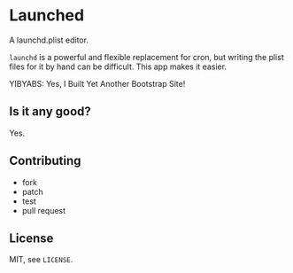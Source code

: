 # Launched

A launchd.plist editor.

`launchd` is a powerful and flexible replacement for cron, but writing the plist
files for it by hand can be difficult. This app makes it easier.

YIBYABS: Yes, I Built Yet Another Bootstrap Site!

## Is it any good?

Yes.

## Contributing

* fork
* patch
* test
* pull request

## License

MIT, see `LICENSE`.
